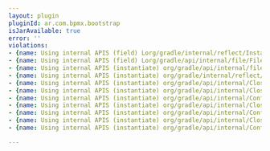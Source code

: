 ```yaml
---
layout: plugin
pluginId: ar.com.bpmx.bootstrap
isJarAvailable: true
error: ''
violations:
- {name: Using internal APIS (field) Lorg/gradle/internal/reflect/Instantiator;}
- {name: Using internal APIS (field) Lorg/gradle/api/internal/file/FileOperations;}
- {name: Using internal APIS (instantiate) org/gradle/api/internal/file/FileOperations}
- {name: Using internal APIS (instantiate) org/gradle/internal/reflect/Instantiator}
- {name: Using internal APIS (instantiate) org/gradle/api/internal/ClosureBackedAction}
- {name: Using internal APIS (instantiate) org/gradle/api/internal/ClosureBackedAction}
- {name: Using internal APIS (instantiate) org/gradle/api/internal/ConfigureByMapAction}
- {name: Using internal APIS (instantiate) org/gradle/api/internal/ClosureBackedAction}
- {name: Using internal APIS (instantiate) org/gradle/api/internal/ConfigureByMapAction}
- {name: Using internal APIS (instantiate) org/gradle/api/internal/ClosureBackedAction}
- {name: Using internal APIS (instantiate) org/gradle/api/internal/ConfigureByMapAction}

---
```

